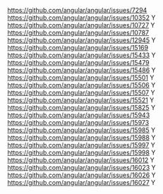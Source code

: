 https://github.com/angular/angular/issues/7294
https://github.com/angular/angular/issues/10352  Y
https://github.com/angular/angular/issues/10727  Y
https://github.com/angular/angular/issues/10787
https://github.com/angular/angular/issues/12945  Y
https://github.com/angular/angular/issues/15169
https://github.com/angular/angular/issues/15433  Y
https://github.com/angular/angular/issues/15479
https://github.com/angular/angular/issues/15486  Y
https://github.com/angular/angular/issues/15501  Y
https://github.com/angular/angular/issues/15506  Y
https://github.com/angular/angular/issues/15507  Y
https://github.com/angular/angular/issues/15521  Y
https://github.com/angular/angular/issues/15825  Y
https://github.com/angular/angular/issues/15943
https://github.com/angular/angular/issues/15973
https://github.com/angular/angular/issues/15985  Y
https://github.com/angular/angular/issues/15988  Y
https://github.com/angular/angular/issues/15997  Y
https://github.com/angular/angular/issues/15998  Y
https://github.com/angular/angular/issues/16012  Y
https://github.com/angular/angular/issues/16023  Y
https://github.com/angular/angular/issues/16026  Y
https://github.com/angular/angular/issues/16027  Y
